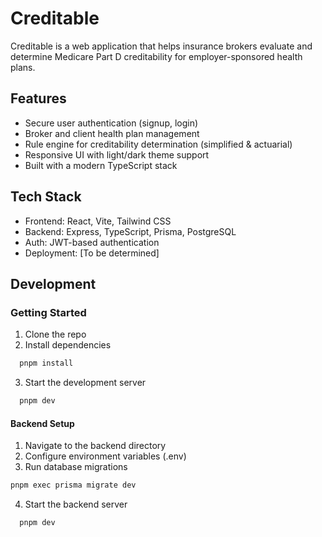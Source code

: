 # Creditable

Creditable is a web application that helps insurance brokers evaluate and determine Medicare Part D creditability for employer-sponsored health plans.

## Features

- Secure user authentication (signup, login)
- Broker and client health plan management
- Rule engine for creditability determination (simplified & actuarial)
- Responsive UI with light/dark theme support
- Built with a modern TypeScript stack

## Tech Stack

- Frontend: React, Vite, Tailwind CSS
- Backend: Express, TypeScript, Prisma, PostgreSQL
- Auth: JWT-based authentication
- Deployment: [To be determined]

## Development

### Getting Started

1. Clone the repo
2. Install dependencies

```bash
  pnpm install
```

3. Start the development server

```bash
  pnpm dev
```

#### Backend Setup

1. Navigate to the backend directory
2. Configure environment variables (.env)
3. Run database migrations

```bash
pnpm exec prisma migrate dev
```

4. Start the backend server

```bash
  pnpm dev
```
